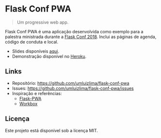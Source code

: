 # Flask Conf PWA
> Um progressive web app.

Flask Conf PWA é uma aplicação desenvolvida como exemplo para a palestra ministrada durante a [Flask Conf 2018](https://2018.flask.python.org.br/). Inclui as páginas de agenda, código de conduta e local.

- Slides disponíveis [aqui](bit.ly/flaskconfpwa_pdf).
- Demonstração disponível no [Heroku](bit.ly/flaskconfpwa).

## Links

- Repositório: https://github.com/umluizlima/flask-conf-pwa
- Issues: https://github.com/umluizlima/flask-conf-pwa/issues
- Inspiração e referências:
  - [Flask-PWA](https://github.com/umluizlima/flask-pwa)
  - [Workbox](https://developers.google.com/web/tools/workbox/)

## Licença

Este projeto está disponível sob a licença MIT.
